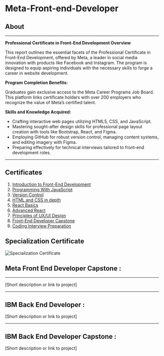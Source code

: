 # Meta-Front-end-Developer

## About

---

**Professional Certificate in Front-End Development Overview**

This report outlines the essential facets of the Professional Certificate in Front-End Development, offered by Meta, a leader in social media innovation with products like Facebook and Instagram. The program is designed to equip aspiring individuals with the necessary skills to forge a career in website development.

**Program Completion Benefits:**

Graduates gain exclusive access to the Meta Career Programs Job Board. This platform links certificate holders with over 200 employers who recognize the value of Meta’s certified talent.

**Skills and Knowledge Acquired:**

- Crafting interactive web pages utilizing HTML5, CSS, and JavaScript.
- Mastering sought-after design skills for professional page layout creation with tools like Bootstrap, React, and Figma.
- Employing GitHub for robust version control, managing content systems, and editing imagery with Figma.
- Preparing effectively for technical interviews tailored to front-end development roles.

---

## Certificates

1. [Introduction to Front-End Development](https://coursera.org/share/b79ba831134bbef23c36768ca071b9d4)
2. [Programming With JavaScript](link-to-certificate)
3. [Version Control]()
4. [HTML and CSS in depth]()
5. [React Basics]()
6. [Advanced React]()
7. [Principles of UX/UI Design]()
8. [Front-End Developer Capstone]()
9. [Coding Interview Preparation]()

## Specialization Certificate

![Specialization Certificate](link-to-certificate-image)

## Meta Front End Developer Capstone :

---

[Short description or link to project]

---
## IBM Back End Developer :

[Short description or link to project]

---
## IBM Back End Developer Capstone :

[Short description or link to project]
